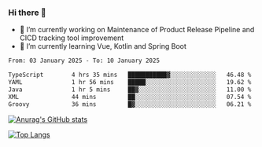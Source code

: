 ### Hi there 👋

- 🔭 I’m currently working on Maintenance of Product Release Pipeline and CICD tracking tool improvement
- 🌱 I’m currently learning Vue, Kotlin and Spring Boot

<!--START_SECTION:waka-->

```txt
From: 03 January 2025 - To: 10 January 2025

TypeScript        4 hrs 35 mins   ███████████▓░░░░░░░░░░░░░   46.48 %
YAML              1 hr 56 mins    █████░░░░░░░░░░░░░░░░░░░░   19.62 %
Java              1 hr 5 mins     ██▓░░░░░░░░░░░░░░░░░░░░░░   11.00 %
XML               44 mins         ██░░░░░░░░░░░░░░░░░░░░░░░   07.54 %
Groovy            36 mins         █▓░░░░░░░░░░░░░░░░░░░░░░░   06.21 %
```

<!--END_SECTION:waka-->

[![Anurag's GitHub stats](https://github-readme-stats.vercel.app/api?username=yunhao981&show_icons=true&theme=solarized-dark)](https://github.com/anuraghazra/github-readme-stats)

[![Top Langs](https://github-readme-stats.vercel.app/api/top-langs/?username=yunhao981&theme=solarized-dark&layout=compact)](https://github.com/anuraghazra/github-readme-stats)

<!--
**yunhao981/yunhao981** is a ✨ _special_ ✨ repository because its `README.md` (this file) appears on your GitHub profile.

Here are some ideas to get you started:

- 🔭 I’m currently working on Maintenance of Release Pipeline and CICD tracking tool improvement
- 🌱 I’m currently learning Vue, Kotlin and Spring Boot
- 👯 I’m looking to collaborate on ...
- 🤔 I’m looking for help with ...
- 💬 Ask me about ...
- 📫 How to reach me: ...
- 😄 Pronouns: ...
- ⚡ Fun fact: ...
-->


